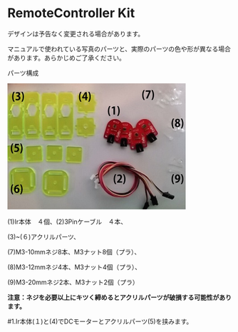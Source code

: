 # RemoteController Kit

デザインは予告なく変更される場合があります。

マニュアルで使われている写真のパーツと、実際のパーツの色や形が異なる場合があります。あらかじめご了承ください。

パーツ構成

![](/img/kit/manual/ir01.jpg)

(1)Ir本体　４個、(2)3Pinケーブル　４本、

(3)~(６)アクリルパーツ、

(7)M3-10mmネジ8本、M3ナット8個（プラ）、

(8)M3-12mmネジ4本、M3ナット4個（プラ）、

(9)M3-20mmネジ2本、M3ナット2個（プラ）

**注意：ネジを必要以上にキツく締めるとアクリルパーツが破損する可能性があります。**

#1.Ir本体(１)と(4)でDCモーターとアクリルパーツ(5)を挟みます。